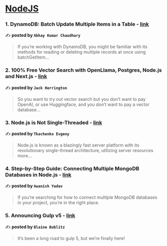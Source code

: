 
<h1><a href=https://medium.com/tag/nodejs/recommended target="_blank" rel="noopener noreferrer">NodeJS</a></h1>
<h3>1. DynamoDB: Batch Update Multiple Items in a Table - <a href="https://medium.com/@abhaykumarchaudhary3/dynamodb-batch-update-multiple-items-in-a-table-768f64efaa20" target="_blank" rel="noopener noreferrer">link</a></h3>

✍️ **posted by `Abhay Kumar Chaudhary`**

<blockquote>If you’re working with DynamoDB, you might be familiar with its methods for reading or deleting multiple records at once using batchGetItem…</blockquote>

<h3>2. 100% Free Vector Search with OpenLlama, Postgres, Node.js and Next.js - <a href="https://medium.com/javascript-in-plain-english/100-free-vector-search-with-openllama-postgres-nodejs-and-nextjs-e496856766f7" target="_blank" rel="noopener noreferrer">link</a></h3>

✍️ **posted by `Jack Herrington`**

<blockquote>So you want to try out vector search but you don’t want to pay OpenAI, or use Huggingface, and you don’t want to pay a vector database…</blockquote>

<h3>3. Node.js is Not Single-Threaded - <a href="https://medium.com/@tkachenko.hello/node-js-is-not-single-threaded-1383594dbd17" target="_blank" rel="noopener noreferrer">link</a></h3>

✍️ **posted by `Tkachenko Evgeny`**

<blockquote>Node.js is known as a blazingly fast server platform with its revolutionary single-thread architecture, utilizing server resources more…</blockquote>

<h3>4. Step-by-Step Guide: Connecting Multiple MongoDB Databases in Node.js - <a href="https://medium.com/@awanishyadav9616/step-by-step-guide-connecting-multiple-mongodb-databases-in-node-js-1044b2ebbec1" target="_blank" rel="noopener noreferrer">link</a></h3>

✍️ **posted by `Awanish Yadav`**

<blockquote>If you’re searching for how to connect multiple MongoDB databases in your project, you’re in the right place.</blockquote>

<h3>5. Announcing Gulp v5 - <a href="https://medium.com/gulpjs/announcing-gulp-v5-c67d077dbdb7" target="_blank" rel="noopener noreferrer">link</a></h3>

✍️ **posted by `Blaine Bublitz`**

<blockquote>It’s been a long road to gulp 5, but we’re finally here!</blockquote>

